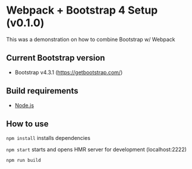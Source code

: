 # Webpack + Bootstrap 4 Setup (v0.1.0) #

This was a demonstration on how to combine Bootstrap w/ Webpack

## Current Bootstrap version ##

 * Bootstrap v4.3.1 (https://getbootstrap.com/)

## Build requirements ##

- [Node.js](https://nodejs.org/en/download/)

## How to use ##

`npm install`
installs dependencies

`npm start`
starts and opens HMR server for development (localhost:2222)

`npm run build`

